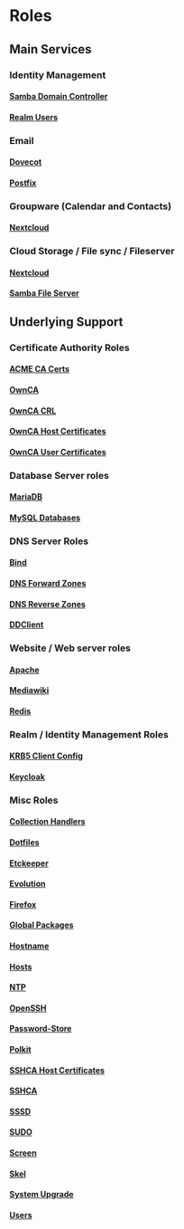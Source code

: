 # Roles

## Main Services
### Identity Management
#### [Samba Domain Controller](../roles/samba/README.md)
#### [Realm Users](../roles/realm_users/README.md)

### Email
#### [Dovecot](../roles/dovecot/README.md)
#### [Postfix](../roles/postfix/README.md)

### Groupware (Calendar and Contacts)
#### [Nextcloud](../roles/nextcloud/README.md)

### Cloud Storage / File sync / Fileserver
#### [Nextcloud](../roles/nextcloud/README.md)
#### [Samba File Server](../roles/samba_file_server/README.md)

## Underlying Support

### Certificate Authority Roles
#### [ACME CA Certs](../roles/acmeca_host_certs/README.md)
#### [OwnCA](../roles/ownca/README.md)
#### [OwnCA CRL](../roles/ownca_crl/README.md)
#### [OwnCA Host Certificates](../roles/ownca_host_certs/README.md)
#### [OwnCA User Certificates](../roles/ownca_user_certs/README.md)

### Database Server roles
#### [MariaDB](../roles/mariadb/README.md)
#### [MySQL Databases](../roles/mysql_databases/README.md)

### DNS Server Roles
#### [Bind](../roles/bind/README.md)
#### [DNS Forward Zones](../roles/dns_forwardzones/README.md)
#### [DNS Reverse Zones](../roles/dns_reversezones/README.md)
#### [DDClient](../roles/ddclient/README.md)

### Website / Web server roles
#### [Apache](../roles/apache/README.md)
#### [Mediawiki](../roles/website_mediawiki/README.md)
#### [Redis](../roles/redis/README.md)

### Realm / Identity Management Roles
#### [KRB5 Client Config](../roles/krb5_client_config/README.md)
#### [Keycloak](../roles/keycloak/README.md)

### Misc Roles
#### [Collection Handlers](../roles/collection_handlers/README.md)
#### [Dotfiles](../roles/dotfiles/README.md)
#### [Etckeeper](../roles/etckeeper/README.md)
#### [Evolution](../roles/evolution/README.md)
#### [Firefox](../roles/firefox/README.md)
#### [Global Packages](../roles/global_packages/README.md)
#### [Hostname](../roles/hostname/README.md)
#### [Hosts](../roles/hosts/README.md)
#### [NTP](../roles/ntp/README.md)
#### [OpenSSH](../roles/openssh/README.md)
#### [Password-Store](../roles/password_store/README.md)
#### [Polkit](../roles/polkit/README.md)
#### [SSHCA Host Certificates](../roles/sshca_host_certs/README.md)
#### [SSHCA](../roles/sshca/README.md)
#### [SSSD](../roles/sssd/README.md)
#### [SUDO](../roles/sudo/README.md)
#### [Screen](../roles/screen/README.md)
#### [Skel](../roles/skel/README.md)
#### [System Upgrade](../roles/system_upgrade/README.md)
#### [Users](../roles/users/README.md)
